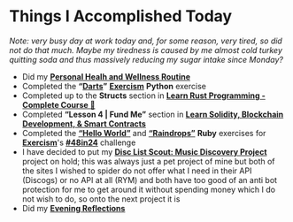 # Things I Accomplished Today

_Note: very busy day at work today and, for some reason, very tired, so did not do that much. Maybe my tiredness is caused by me almost cold turkey quitting soda and thus massively reducing my sugar intake since Monday?_

- Did my **[Personal Healh and Wellness Routine](../../Routines/personal-health-and-wellness-routine-2024-week-5.md)**
- Completed the **“[Darts](https://exercism.org/tracks/python/exercises/darts)”** **[Exercism](https://exercism.org)** **Python** exercise
- Completed up to the **Structs** section in **[Learn Rust Programming - Complete Course 🦀](https://www.youtube.com/watch?v=BpPEoZW5IiY)**
- Completed **“Lesson 4 | Fund Me”** section in **[Learn Solidity, Blockchain Development, & Smart Contracts](https://www.youtube.com/watch?v=umepbfKp5rI)**
- Completed the **[“Hello World”](https://exercism.org/tracks/ruby/exercises/hello-world)** and **[“Raindrops”](https://exercism.org/tracks/ruby/exercises/raindrops)** **Ruby** exercises for **[Exercism](https://exercism.org)**'s **[#48in24](https://exercism.org/challenges/48in24)** challenge
- I have decided to put my **[Disc List Scout: Music Discovery Project](https://github.com/evorhard/Disc-List-Scout--Music-Discovery)** project on hold; this was always just a pet project of mine but both of the sites I wished to spider do not offer what I need in their API (Discogs) or no API at all (RYM) and both have too good of an anti bot protection for me to get around it without spending money which I do not wish to do, so onto the next project it is
- Did my **[Evening Reflections](../../Routines/evening-reflections.md)**
